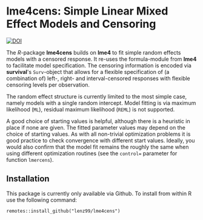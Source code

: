 # lme4cens: Simple Linear Mixed Effect Models and Censoring



[![DOI](https://zenodo.org/badge/86830965.svg)](https://zenodo.org/badge/latestdoi/86830965)



The *R*-package **lme4cens** builds on **lme4** to fit simple random effects models with a censored response.
It re-uses the formula-module from **lme4** to facilitate model specification.
The censoring information is encoded via **survival**'s `Surv`-object that allows for a flexible specification of
(a combination of) left-, right- and interval-censored responses with flexible censoring levels per observation.

The random effect structure is currently limited to the most simple case, namely models with a single random intercept.
Model fitting is via maximum likelihood (`ML`), residual maximum likelihood (`REML`) is not supported.

A good choice of starting values is helpful, although there is a heuristic in place if none are given.
The fitted parameter values may depend on the choice of starting values.
As with all non-trivial optimization problems it is good practice to check convergence with different start values.
Ideally, you would also confirm that the model fit remains the roughly the same when using different optimization routines (see the `control=` parameter for function `lmercens`).


## Installation
This package is currently only available via Github. To install from within R use the following command:

```
remotes::install_github("lenz99/lme4cens")
```
